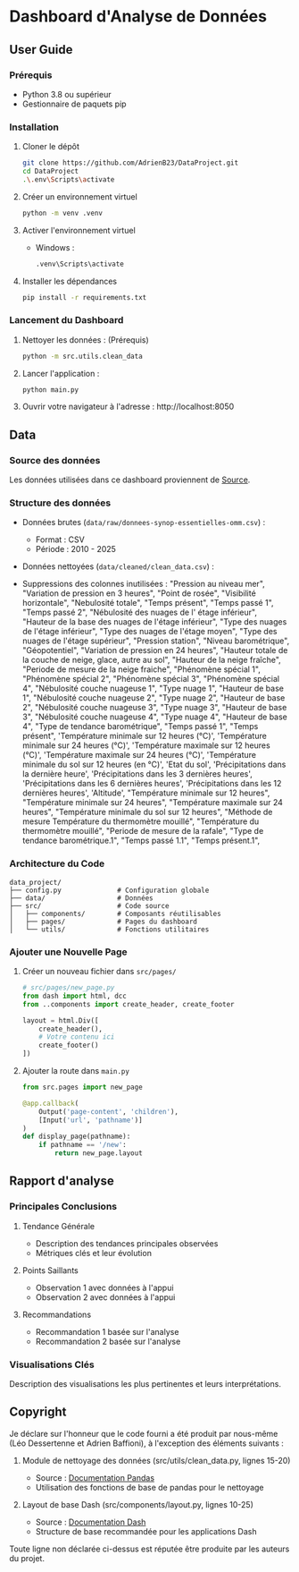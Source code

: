# Dashboard d'Analyse de Données

## User Guide

### Prérequis
- Python 3.8 ou supérieur
- Gestionnaire de paquets pip

### Installation
1. Cloner le dépôt
   ```bash
   git clone https://github.com/AdrienB23/DataProject.git
   cd DataProject
   .\.env\Scripts\activate
   ```

2. Créer un environnement virtuel
   ```bash
   python -m venv .venv
   ```

3. Activer l'environnement virtuel
   - Windows :
     ```bash
     .venv\Scripts\activate
     ```

4. Installer les dépendances
   ```bash
   pip install -r requirements.txt
   ```

### Lancement du Dashboard
1. Nettoyer les données : (Prérequis)
   ```bash
   python -m src.utils.clean_data
   ```
2. Lancer l'application :
   ```bash
   python main.py
   ```
4. Ouvrir votre navigateur à l'adresse : http://localhost:8050

## Data

### Source des données
Les données utilisées dans ce dashboard proviennent de [Source](https://public.opendatasoft.com/explore/dataset/donnees-synop-essentielles-omm/table/?sort=date&dataChart=eyJxdWVyaWVzIjpbeyJjaGFydHMiOlt7InR5cGUiOiJjb2x1bW4iLCJmdW5jIjoiQVZHIiwieUF4aXMiOiJ0YyIsInNjaWVudGlmaWNEaXNwbGF5Ijp0cnVlLCJjb2xvciI6IiNGRjUxNUEifV0sInhBeGlzIjoiZGF0ZSIsIm1heHBvaW50cyI6IiIsInRpbWVzY2FsZSI6ImRheSIsInNvcnQiOiIiLCJjb25maWciOnsiZGF0YXNldCI6ImRvbm5lZXMtc3lub3AtZXNzZW50aWVsbGVzLW9tbSIsIm9wdGlvbnMiOnsic29ydCI6ImRhdGUifX19XSwiZGlzcGxheUxlZ2VuZCI6dHJ1ZSwiYWxpZ25Nb250aCI6dHJ1ZX0%3D&location=2,-0.52734,-0.17578&basemap=jawg.light).

### Structure des données
- Données brutes (`data/raw/donnees-synop-essentielles-omm.csv`) :
  - Format : CSV
  - Période : 2010 - 2025

- Données nettoyées (`data/cleaned/clean_data.csv`) :
- Suppressions des colonnes inutilisées : 
   "Pression au niveau mer",
   "Variation de pression en 3 heures",
   "Point de rosée",
   "Visibilité horizontale",
   "Nebulosité totale",
   "Temps présent",
   "Temps passé 1",
   "Temps passé 2",
   "Nébulosité  des nuages de l' étage inférieur",
   "Hauteur de la base des nuages de l'étage inférieur",
   "Type des nuages de l'étage inférieur",
   "Type des nuages de l'étage moyen",
   "Type des nuages de l'étage supérieur",
   "Pression station",
   "Niveau barométrique",
   "Géopotentiel",
   "Variation de pression en 24 heures",
   "Hauteur totale de la couche de neige, glace, autre au sol",
   "Hauteur de la neige fraîche",
   "Periode de mesure de la neige fraiche",
   "Phénomène spécial 1",
   "Phénomène spécial 2",
   "Phénomène spécial 3",
   "Phénomène spécial 4",
   "Nébulosité couche nuageuse 1",
   "Type nuage 1",
   "Hauteur de base 1",
   "Nébulosité couche nuageuse 2",
   "Type nuage 2",
   "Hauteur de base 2",
   "Nébulosité couche nuageuse 3",
   "Type nuage 3",
   "Hauteur de base 3",
   "Nébulosité couche nuageuse 4",
   "Type nuage 4",
   "Hauteur de base 4",
   "Type de tendance barométrique",
   "Temps passé 1",
   "Temps présent",
   'Température minimale sur 12 heures (°C)',
   'Température minimale sur 24 heures (°C)',
   'Température maximale sur 12 heures (°C)',
   'Température maximale sur 24 heures (°C)',
   'Température minimale du sol sur 12 heures (en °C)',
   'Etat du sol',
   'Précipitations dans la dernière heure',
   'Précipitations dans les 3 dernières heures',
   'Précipitations dans les 6 dernières heures',
   'Précipitations dans les 12 dernières heures',
   'Altitude',
   "Température minimale sur 12 heures",
   "Température minimale sur 24 heures",
   "Température maximale sur 24 heures",
   "Température minimale du sol sur 12 heures",
   "Méthode de mesure Température du thermomètre mouillé",
   "Température du thermomètre mouillé",
   "Periode de mesure de la rafale",
   "Type de tendance barométrique.1",
   "Temps passé 1.1",
   "Temps présent.1",

### Architecture du Code

```
data_project/
├── config.py              # Configuration globale
├── data/                  # Données
├── src/                   # Code source
│   ├── components/        # Composants réutilisables
│   ├── pages/             # Pages du dashboard
│   └── utils/             # Fonctions utilitaires
```

### Ajouter une Nouvelle Page

1. Créer un nouveau fichier dans `src/pages/`
   ```python
   # src/pages/new_page.py
   from dash import html, dcc
   from ..components import create_header, create_footer

   layout = html.Div([
       create_header(),
       # Votre contenu ici
       create_footer()
   ])
   ```

2. Ajouter la route dans `main.py`
   ```python
   from src.pages import new_page

   @app.callback(
       Output('page-content', 'children'),
       [Input('url', 'pathname')]
   )
   def display_page(pathname):
       if pathname == '/new':
           return new_page.layout
   ```

## Rapport d'analyse

### Principales Conclusions

1. Tendance Générale
   - Description des tendances principales observées
   - Métriques clés et leur évolution

2. Points Saillants
   - Observation 1 avec données à l'appui
   - Observation 2 avec données à l'appui

3. Recommandations
   - Recommandation 1 basée sur l'analyse
   - Recommandation 2 basée sur l'analyse

### Visualisations Clés
Description des visualisations les plus pertinentes et leurs interprétations.

## Copyright

Je déclare sur l'honneur que le code fourni a été produit par nous-même (Léo Dessertenne et Adrien Baffioni), à l'exception des éléments suivants :

1. Module de nettoyage des données (src/utils/clean_data.py, lignes 15-20)
   - Source : [Documentation Pandas](https://pandas.pydata.org/docs/)
   - Utilisation des fonctions de base de pandas pour le nettoyage

2. Layout de base Dash (src/components/layout.py, lignes 10-25)
   - Source : [Documentation Dash](https://dash.plotly.com/)
   - Structure de base recommandée pour les applications Dash

Toute ligne non déclarée ci-dessus est réputée être produite par les auteurs du projet.